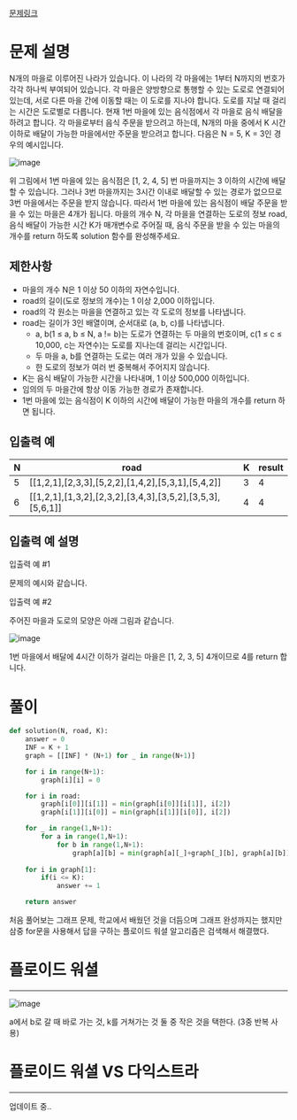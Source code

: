 [문제링크](https://school.programmers.co.kr/learn/courses/30/lessons/12978)

# 문제 설명

N개의 마을로 이루어진 나라가 있습니다. 이 나라의 각 마을에는 1부터 N까지의 번호가 각각 하나씩 부여되어 있습니다. 
각 마을은 양방향으로 통행할 수 있는 도로로 연결되어 있는데, 서로 다른 마을 간에 이동할 때는 이 도로를 지나야 합니다. 
도로를 지날 때 걸리는 시간은 도로별로 다릅니다. 현재 1번 마을에 있는 음식점에서 각 마을로 음식 배달을 하려고 합니다.
각 마을로부터 음식 주문을 받으려고 하는데, N개의 마을 중에서 K 시간 이하로 배달이 가능한 마을에서만 주문을 받으려고 합니다. 다음은 N = 5, K = 3인 경우의 예시입니다.

![image](https://user-images.githubusercontent.com/102650903/183406554-cba82d9d-a6b6-419b-93cf-b712f4c38d1f.png)

위 그림에서 1번 마을에 있는 음식점은 [1, 2, 4, 5] 번 마을까지는 3 이하의 시간에 배달할 수 있습니다.
그러나 3번 마을까지는 3시간 이내로 배달할 수 있는 경로가 없으므로 3번 마을에서는 주문을 받지 않습니다.
따라서 1번 마을에 있는 음식점이 배달 주문을 받을 수 있는 마을은 4개가 됩니다.
마을의 개수 N, 각 마을을 연결하는 도로의 정보 road, 음식 배달이 가능한 시간 K가 매개변수로 주어질 때, 음식 주문을 받을 수 있는 마을의 개수를 return 하도록 solution 함수를 완성해주세요.



**제한사항**
---------

* 마을의 개수 N은 1 이상 50 이하의 자연수입니다.
* road의 길이(도로 정보의 개수)는 1 이상 2,000 이하입니다.
* road의 각 원소는 마을을 연결하고 있는 각 도로의 정보를 나타냅니다.
* road는 길이가 3인 배열이며, 순서대로 (a, b, c)를 나타냅니다.
    * a, b(1 ≤ a, b ≤ N, a != b)는 도로가 연결하는 두 마을의 번호이며, c(1 ≤ c ≤ 10,000, c는 자연수)는 도로를 지나는데 걸리는 시간입니다.
    * 두 마을 a, b를 연결하는 도로는 여러 개가 있을 수 있습니다.
    * 한 도로의 정보가 여러 번 중복해서 주어지지 않습니다.
* K는 음식 배달이 가능한 시간을 나타내며, 1 이상 500,000 이하입니다.
* 임의의 두 마을간에 항상 이동 가능한 경로가 존재합니다.
* 1번 마을에 있는 음식점이 K 이하의 시간에 배달이 가능한 마을의 개수를 return 하면 됩니다.



**입출력 예**
-------------

N	| road	| K 	| result
---|---|---|---
5	| [[1,2,1],[2,3,3],[5,2,2],[1,4,2],[5,3,1],[5,4,2]]	| 3	| 4
6	| [[1,2,1],[1,3,2],[2,3,2],[3,4,3],[3,5,2],[3,5,3],[5,6,1]]	| 4	| 4



**입출력 예 설명**
--------------

입출력 예 #1

문제의 예시와 같습니다.

입출력 예 #2

주어진 마을과 도로의 모양은 아래 그림과 같습니다.

![image](https://user-images.githubusercontent.com/102650903/183406807-94f8e95a-cb8d-4d7a-b052-9bab8ab4c78b.png)

1번 마을에서 배달에 4시간 이하가 걸리는 마을은 [1, 2, 3, 5] 4개이므로 4를 return 합니다.



# 풀이
```python
def solution(N, road, K):
    answer = 0
    INF = K + 1
    graph = [[INF] * (N+1) for _ in range(N+1)]

    for i in range(N+1):
        graph[i][i] = 0

    for i in road:
        graph[i[0]][i[1]] = min(graph[i[0]][i[1]], i[2])
        graph[i[1]][i[0]] = min(graph[i[1]][i[0]], i[2])

    for _ in range(1,N+1):
        for a in range(1,N+1):
            for b in range(1,N+1):
                graph[a][b] = min(graph[a][_]+graph[_][b], graph[a][b])
                
    for i in graph[1]:
        if(i <= K):
            answer += 1

    return answer
```

처음 풀어보는 그래프 문제, 학교에서 배웠던 것을 더듬으며 그래프 완성까지는 했지만 
삼중 for문을 사용해서 답을 구하는 플로이드 워셜 알고리즘은 검색해서 해결했다. 


# 플로이드 워셜 
--------------

![image](https://user-images.githubusercontent.com/102650903/183407244-0a987e9c-de12-4e6d-b45d-935ea89b8130.png)

a에서 b로 갈 때 바로 가는 것, k를 거쳐가는 것 둘 중 작은 것을 택한다. (3중 반복 사용)

# 플로이드 워셜 VS 다익스트라 
--------

업데이트 중..



